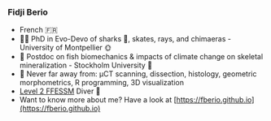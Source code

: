 ### Fidji Berio

* French 🇫🇷
* 👩‍🎓 PhD in Evo-Devo of sharks 🦈, skates, rays, and chimaeras - University of Montpellier 🌞
* 🥷 Postdoc on fish biomechanics & impacts of climate change on skeletal mineralization - Stockholm University 🥶
* 🔭 Never far away from: µCT scanning, dissection, histology, geometric morphometrics, R programming, 3D visualization
* [Level 2 FFESSM](https://ffessm.fr/plongeur-niveau-2) Diver 🤿
* Want to know more about me? Have a look at [https://fberio.github.io](https://fberio.github.io)
